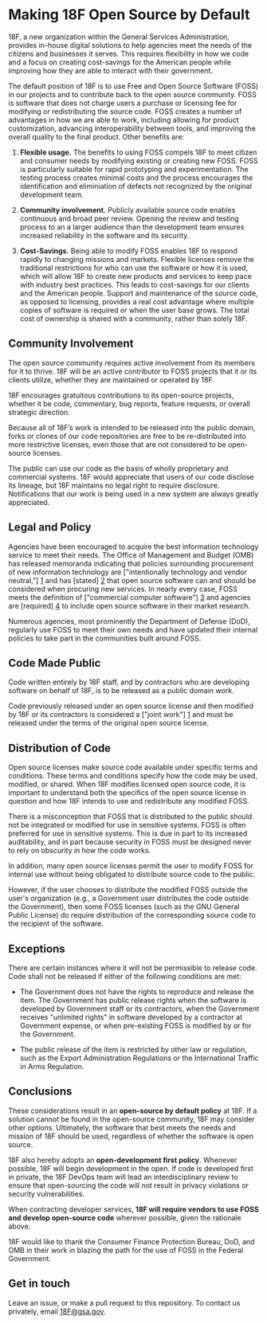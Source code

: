 # Making 18F Open Source by Default

<!---
Title changed to better reflect changes made herein and the tonal shift I was going for. . 
-->

18F, a new organization within the General Services Administration, provides in-house digital solutions to help agencies meet the needs of the citizens and businesses it serves. This requires flexibility in how we code and a focus on creating cost-savings for the American people while improving how they are able to interact with their government. 

The default position of 18F is to use Free and Open Source Software (FOSS) in our projects and to contribute back to the open source community. FOSS is software that does not charge users a purchase or licensing fee for modifying or redistributing the source code. FOSS creates a number of advantages in how we are able to work, including allowing for  product customization, advancing interoperability between tools, and improving the overall quality to the final product. Other benefits are:

<!---
1. Firming up the definition of FOSS to include how we define "free." Purpose is to differentiate the cost associated with hiring a developer to modify the code versus fees or licensing costs associated with acquiring. 
-->

1. **Flexible usage.** The benefits to using FOSS compels 18F to meet citizen and consumer needs by modifying existing or creating new FOSS. FOSS is particularly suitable for rapid prototyping and experimentation. The testing process creates minimal costs and the process encourages the identification and eliminiation of defects not recognized by the original development team. 

1. **Community involvement.** Publicly available source code enables continuous and broad peer review. Opening the review and testing process to an a larger audience than the development team ensures increased reliability in the software and its security. 

1. **Cost-Savings.** Being able to modify FOSS enables 18F to respond rapidly to changing missions and markets. Flexible licenses remove the traditional restrictions for who can use the software or how it is used, which will allow 18F to create new products and services to keep pace with industry best practices. This leads to cost-savings for our clients and the American people. Support and maintenance of the source code, as opposed to licensing, provides a real cost advantage where multiple copies of software is required or when the user base grows. The total cost of ownership is shared with a community, rather than solely 18F.

<!---
1. I removed "There are several positive aspects of FOSS that should compel 18F to seek out FOSS when
conducting market research:" because of the association "market research" has with procurement policy. 
2. Lots of stuff here was reworded, consolidated, and moved around. 
-->

## Community Involvement

The open source community requires active involvement from its members for it to thrive. 18F will be an active contributor to FOSS projects that it or its clients utilize, whether they are maintained or operated by 18F. 

18F encourages gratuitous contributions to its open-source projects, whether it be code, commentary, bug reports, feature requests, or overall strategic direction.

Because all of 18F’s work is intended to be released into the public domain, forks or clones of our code repositories are free to be re-distributed into more restrictive licenses, even those that are not considered to be open-source licenses. 

The public can use our code as the basis of wholly proprietary and commercial systems. 18F would appreciate that users of our code disclose its lineage, but 18F maintains no legal right to require disclosure. Notifications that our work is being used in a new system are always greatly appreciated.

## Legal and Policy

Agencies have been encouraged to acquire the best information technology service to meet their needs. The Office of Management and Budget (OMB) has released memoranda indicating that policies surrounding procurement of new information technology are ["intentionally technology and vendor neutral,"] [1] and has [stated] [2] that open source software can and should be considered when procuring new services. In nearly every case, FOSS meets the definition of ["commercial computer software"] [3] and agencies are [required] [4] to include open source software in their market research. 

  [1]: http://www.whitehouse.gov/omb/memoranda_fy04_m04-16        "OMB M-04-16"
  [2]: http://www.whitehouse.gov/sites/default/files/omb/assets/egov_docs/memotociostechnologyneutrality.pdf  "OMB Memo on Tech Neutrality"
  [3]: http://www.gpo.gov/fdsys/pkg/CFR-2011-title48-vol1/pdf/CFR-2011-title48-vol1-sec27-405-3.pdf "Commercial computer software"
  [4]: http://www.whitehouse.gov/sites/default/files/omb/assets/egov_docs/memotociostechnologyneutrality.pdf  "OMB Memo on Tech Neutrality"

Numerous agencies, most prominently the Department of Defense (DoD), regularly use FOSS to meet their own needs and have updated their internal policies to take part in the communities built around FOSS. 

## Code Made Public

Code written entirely by 18F staff, and by contractors who are developing software on behalf of 18F, is to be released as a public domain work.

Code previously released under an open source license and then modified by 18F or its contractors is considered a ["joint work"] [1] and must be released under the terms of the original open source license. 

  [1]: http://www.copyright.gov/title17/92chap1.html#101        "Joint Work"

## Distribution of Code

Open source licenses make source code available under specific terms and conditions. These terms and conditions specify how the code may be used, modified, or shared. When 18F modifies licensed open source code, it is important to understand both the specifics of the open source license in question and how 18F intends to use and redistribute any modified FOSS. 

There is a misconception that FOSS that is distributed to the public should not be integrated or modified for use in sensitive systems. FOSS is often preferred for use in sensitive systems. This is due in part to its increased auditability, and in part because security in FOSS must be designed never to rely on obscurity in how the code works.

In addition, many open source licenses permit the user to modify FOSS for internal use without being obligated to distribute source code to the public. 

However, if the user chooses to distribute the modified FOSS outside the user's organization (e.g., a Government user distributes the code outside the Government), then some FOSS licenses (such as the GNU General Public License) do require distribution of the corresponding source code to the recipient of the software.

## Exceptions

There are certain instances where it will not be permissible to release code. Code shall not be released if either of the following conditions are met:

* The Government does not have the rights to reproduce and release the item. The Government has public release rights when the software is developed by Government staff or its contractors, when the Government receives "unlimited rights" in software developed by a contractor at Government expense, or when pre-existing FOSS is modified by or for the Government.

* The public release of the item is restricted by other law or regulation, such as the Export Administration Regulations or the International Traffic in Arms Regulation.

## Conclusions

These considerations result in an **open-source by default policy** at 18F. If a solution cannot be found in the open-source community, 18F may consider other options. Ultimately, the software that best meets the needs and mission of 18F should be used, regardless of whether the software is open source.

18F also hereby adopts an **open-development first policy**. Whenever possible, 18F will begin development in the open. If code is developed first in private, the 18F DevOps team will lead an interdisciplinary review to ensure that open-sourcing the code will not result in privacy violations or security vulnerabilities.

When contracting developer services, **18F will require vendors to use FOSS and develop open-source code** wherever possible, given the rationale above.

18F would like to thank the Consumer Finance Protection Bureau, DoD, and OMB in their work in blazing the path for the use of FOSS in the Federal Government. 

<!---
Adding a shout out.
--->

## Get in touch

Leave an issue, or make a pull request to this repository. To contact us privately, email 18F@gsa.gov.
